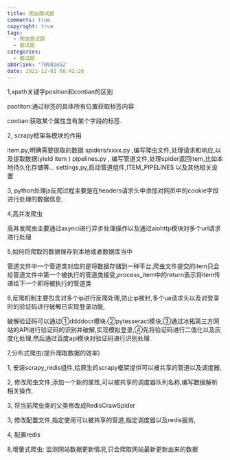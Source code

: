 ```yaml
---
title: 爬虫面试题
comments: true
copyright: true
tags:
  - 爬虫面试题
  - 面试题
categories:
  - 面试题
abbrlink: '70982e52'
date: 2022-12-01 08:42:26
---
```




1,xpath关键字position和contian的区别

psotiton:通过标签的具体所有位置获取标签内容

contian:获取某个属性含有某个字段的标签.



2, scrapy框架各模块的作用

item.py,明确需要提取的数据
spiders/xxxx.py ,编写爬虫文件,处理请求和响应,以及提取数据(yield item )
pipelines.py , 编写管道文件,处理spider返回item,比如本地持久化存储等…
settings,py,启动管道组件,ITEM_PIPELINES 以及其他相关设置



3, python处理js反爬过程主要是在headers请求头中添加对网页中的cookie字段进行处理的数据信息.



4,高并发爬虫

高并发爬虫主要通过asynci进行异步处理操作以及通过aiohttp模块对多个url请求进行处理



5,如何将爬取的数据保存到本地或者数据库当中

管道文件中一个管道类对应的是将数据存储到一种平台,爬虫文件提交的item只会给管道文件中第一个被执行的管道类接受,process_item中的return表示将item传递给下一个即将被执行的管道类



6,反爬机制主要包含对多个ip进行反爬处理,防止ip被封,多个ua请求头以及对登录时的验证码进行破解已实现登录功能,

破解验证码可以通过①ddddocr模块.②pytesseract模块,③通过冰拓第三方网站的API进行验证码的识别并破解,实现模拟登录,④先将验证码进行二值化以及灰度化处理,然后通过百度api模块对验证码进行识别处理.



7,分布式爬虫(提升爬取数据的效率)

1, 安装scrapy_redis组件,给原生的scrapy框架提供可以被共享的管道以及调度器,

2, 修改爬虫文件,添加一个新的属性,可以被共享的调度器队列名称,编写数据解析相关操作,

3, 将当前爬虫类的父类修改成RedisCrawSpider

3, 修改配置文件,指定使用可以被共享的管道,指定调度器以及redis服务,

4, 配置redis



8,增量式爬虫: 监测网站数据更新情况,只会爬取网站最新更新出来的数据

